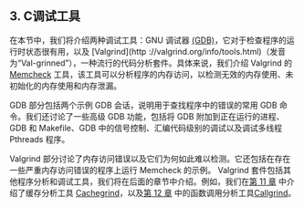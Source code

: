 ## 3. C调试工具

在本节中，我们将介绍两种调试工具：GNU 调试器 [(GDB)](https://www.gnu.org/software/gdb)，它对于检查程序的运行时状态很有用，以及 [Valgrind](http ://valgrind.org/info/tools.html)（发音为“Val-grinned”），一种流行的代码分析套件。具体来说，我们介绍 Valgrind 的 [Memcheck](https://valgrind.org/docs/manual/mc-manual.html) 工具，该工具可以分析程序的内存访问，以检测无效的内存使用、未初始化的内存使用和内存泄漏。  
  
GDB 部分包括两个示例 GDB 会话，说明用于查找程序中的错误的常用 GDB 命令。我们还讨论了一些高级 GDB 功能，包括将 GDB 附加到正在运行的进程、GDB 和 Makefile、GDB 中的信号控制、汇编代码级别的调试以及调试多线程 Pthreads 程序。  
    
Valgrind 部分讨论了内存访问错误以及它们为何如此难以检测。它还包括在存在一些严重内存访问错误的程序上运行 Memcheck 的示例。 Valgrind 套件包括其他程序分析和调试工具，我们将在后面的章节中介绍。例如，我们在[第 11 章](https://diveintosystems.org/book/C11-MemHierarchy) 中介绍了缓存分析工具 [Cachegrind](https://valgrind.org/docs/manual/cg-manual.html)，以及[第 12 章](https://diveintosystems.org/book/C12-CodeOpt/basic.html#_using_callgrind_to_profile) 中的函数调用分析工具[Callgrind](http://valgrind.org/docs/manual/cl-manual.html)。
